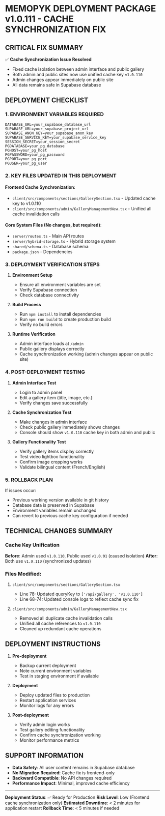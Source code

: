 # MEMOPYK DEPLOYMENT PACKAGE v1.0.111 - CACHE SYNCHRONIZATION FIX

## CRITICAL FIX SUMMARY
✅ **Cache Synchronization Issue Resolved**
- Fixed cache isolation between admin interface and public gallery
- Both admin and public sites now use unified cache key `v1.0.110`
- Admin changes appear immediately on public site
- All data remains safe in Supabase database

## DEPLOYMENT CHECKLIST

### 1. ENVIRONMENT VARIABLES REQUIRED
```
DATABASE_URL=your_supabase_database_url
SUPABASE_URL=your_supabase_project_url
SUPABASE_ANON_KEY=your_supabase_anon_key
SUPABASE_SERVICE_KEY=your_supabase_service_key
SESSION_SECRET=your_session_secret
PGDATABASE=your_pg_database
PGHOST=your_pg_host
PGPASSWORD=your_pg_password
PGPORT=your_pg_port
PGUSER=your_pg_user
```

### 2. KEY FILES UPDATED IN THIS DEPLOYMENT

#### Frontend Cache Synchronization:
- `client/src/components/sections/GallerySection.tsx` - Updated cache key to v1.0.110
- `client/src/components/admin/GalleryManagementNew.tsx` - Unified all cache invalidation calls

#### Core System Files (No changes, but required):
- `server/routes.ts` - Main API routes
- `server/hybrid-storage.ts` - Hybrid storage system
- `shared/schema.ts` - Database schema
- `package.json` - Dependencies

### 3. DEPLOYMENT VERIFICATION STEPS

1. **Environment Setup**
   - Ensure all environment variables are set
   - Verify Supabase connection
   - Check database connectivity

2. **Build Process**
   - Run `npm install` to install dependencies
   - Run `npm run build` to create production build
   - Verify no build errors

3. **Runtime Verification**
   - Admin interface loads at `/admin`
   - Public gallery displays correctly
   - Cache synchronization working (admin changes appear on public site)

### 4. POST-DEPLOYMENT TESTING

1. **Admin Interface Test**
   - Login to admin panel
   - Edit a gallery item (title, image, etc.)
   - Verify changes save successfully

2. **Cache Synchronization Test**
   - Make changes in admin interface
   - Check public gallery immediately shows changes
   - Console should show `v1.0.110` cache key in both admin and public

3. **Gallery Functionality Test**
   - Verify gallery items display correctly
   - Test video lightbox functionality
   - Confirm image cropping works
   - Validate bilingual content (French/English)

### 5. ROLLBACK PLAN
If issues occur:
- Previous working version available in git history
- Database data is preserved in Supabase
- Environment variables remain unchanged
- Can revert to previous cache key configuration if needed

## TECHNICAL CHANGES SUMMARY

### Cache Key Unification
**Before:** Admin used `v1.0.110`, Public used `v1.0.91` (caused isolation)
**After:** Both use `v1.0.110` (synchronized updates)

### Files Modified:
1. `client/src/components/sections/GallerySection.tsx`
   - Line 78: Updated queryKey to `['/api/gallery', 'v1.0.110']`
   - Line 68-74: Updated console logs to reflect cache sync fix

2. `client/src/components/admin/GalleryManagementNew.tsx`
   - Removed all duplicate cache invalidation calls
   - Unified all cache references to `v1.0.110`
   - Cleaned up redundant cache operations

## DEPLOYMENT INSTRUCTIONS

1. **Pre-deployment**
   - Backup current deployment
   - Note current environment variables
   - Test in staging environment if available

2. **Deployment**
   - Deploy updated files to production
   - Restart application services
   - Monitor logs for any errors

3. **Post-deployment**
   - Verify admin login works
   - Test gallery editing functionality
   - Confirm cache synchronization working
   - Monitor performance metrics

## SUPPORT INFORMATION

- **Data Safety**: All user content remains in Supabase database
- **No Migration Required**: Cache fix is frontend-only
- **Backward Compatible**: No API changes required
- **Performance Impact**: Minimal, improved cache efficiency

---

**Deployment Status**: ✅ Ready for Production
**Risk Level**: Low (Frontend cache synchronization only)
**Estimated Downtime**: < 2 minutes for application restart
**Rollback Time**: < 5 minutes if needed